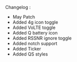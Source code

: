 Changelog : 

- May Patch
- Added 4g icon toggle
- Added VoLTE toggle 
- Added Q battery icon
- Added RSSNR ignore toggle
- Added notch support
- Added Ticker
- Added QS styles